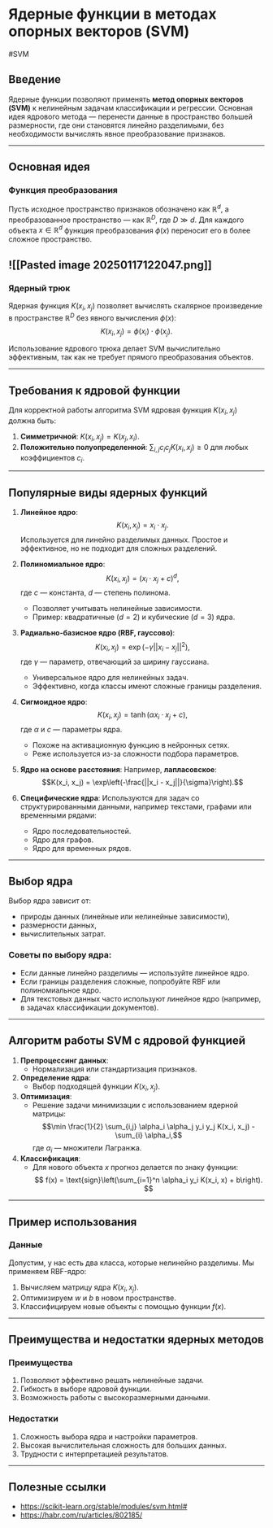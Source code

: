 # Ядерные функции в методах опорных векторов (SVM)
#SVM
## Введение
Ядерные функции позволяют применять **метод опорных векторов (SVM)** к нелинейным задачам классификации и регрессии. Основная идея ядрового метода — перенести данные в пространство большей размерности, где они становятся линейно разделимыми, без необходимости вычислять явное преобразование признаков.

---

## Основная идея

### Функция преобразования
Пусть исходное пространство признаков обозначено как $\mathbb{R}^d$, а преобразованное пространство — как $\mathbb{R}^D$, где $D \gg d$. Для каждого объекта $x \in \mathbb{R}^d$ функция преобразования $\phi(x)$ переносит его в более сложное пространство.

![[Pasted image 20250117122047.png]]
---

### Ядерный трюк
Ядерная функция $K(x_i, x_j)$ позволяет вычислять скалярное произведение в пространстве $\mathbb{R}^D$ без явного вычисления $\phi(x)$:
$$
K(x_i, x_j) = \phi(x_i) \cdot \phi(x_j).
$$

Использование ядрового трюка делает SVM вычислительно эффективным, так как не требует прямого преобразования объектов.

---

## Требования к ядровой функции
Для корректной работы алгоритма SVM ядровая функция $K(x_i, x_j)$ должна быть:
1. **Симметричной**: $K(x_i, x_j) = K(x_j, x_i)$.
2. **Положительно полуопределенной**: $\sum_{i,j} c_i c_j K(x_i, x_j) \geq 0$ для любых коэффициентов $c_i$.

---

## Популярные виды ядерных функций

1. **Линейное ядро**:
   $$K(x_i, x_j) = x_i \cdot x_j.$$
   Используется для линейно разделимых данных. Простое и эффективное, но не подходит для сложных разделений.

2. **Полиномиальное ядро**:
   $$K(x_i, x_j) = (x_i \cdot x_j + c)^d,$$
   где $c$ — константа, $d$ — степень полинома.
   - Позволяет учитывать нелинейные зависимости.
   - Пример: квадратичные ($d=2$) и кубические ($d=3$) ядра.

3. **Радиально-базисное ядро (RBF, гауссово)**:
   $$K(x_i, x_j) = \exp\left(-\gamma ||x_i - x_j||^2\right),$$
   где $\gamma$ — параметр, отвечающий за ширину гауссиана.
   - Универсальное ядро для нелинейных задач.
   - Эффективно, когда классы имеют сложные границы разделения.

4. **Сигмоидное ядро**:
   $$K(x_i, x_j) = \tanh(\alpha x_i \cdot x_j + c),$$
   где $\alpha$ и $c$ — параметры ядра.
   - Похоже на активационную функцию в нейронных сетях.
   - Реже используется из-за сложности подбора параметров.

5. **Ядро на основе расстояния**:
   Например, **лапласовское**:
   $$K(x_i, x_j) = \exp\left(-\frac{||x_i - x_j||}{\sigma}\right).$$

6. **Специфические ядра**:
   Используются для задач со структурированными данными, например текстами, графами или временными рядами:
   - Ядро последовательностей.
   - Ядро для графов.
   - Ядро для временных рядов.

---

## Выбор ядра
Выбор ядра зависит от:
- природы данных (линейные или нелинейные зависимости),
- размерности данных,
- вычислительных затрат.

### Советы по выбору ядра:
- Если данные линейно разделимы — используйте линейное ядро.
- Если границы разделения сложные, попробуйте RBF или полиномиальное ядро.
- Для текстовых данных часто используют линейное ядро (например, в задачах классификации документов).

---

## Алгоритм работы SVM с ядровой функцией
1. **Препроцессинг данных**:
   - Нормализация или стандартизация признаков.
2. **Определение ядра**:
   - Выбор подходящей функции $K(x_i, x_j)$.
3. **Оптимизация**:
   - Решение задачи минимизации с использованием ядерной матрицы:
     $$\min \frac{1}{2} \sum_{i,j} \alpha_i \alpha_j y_i y_j K(x_i, x_j) - \sum_{i} \alpha_i,$$
     где $\alpha_i$ — множители Лагранжа.
4. **Классификация**:
   - Для нового объекта $x$ прогноз делается по знаку функции:
     $$
     f(x) = \text{sign}\left(\sum_{i=1}^n \alpha_i y_i K(x_i, x) + b\right).
     $$

---

## Пример использования

### Данные
Допустим, у нас есть два класса, которые нелинейно разделимы. Мы применяем RBF-ядро:
1. Вычисляем матрицу ядра $K(x_i, x_j)$.
2. Оптимизируем $w$ и $b$ в новом пространстве.
3. Классифицируем новые объекты с помощью функции $f(x)$.

---

## Преимущества и недостатки ядерных методов

### Преимущества
1. Позволяют эффективно решать нелинейные задачи.
2. Гибкость в выборе ядровой функции.
3. Возможность работы с высокоразмерными данными.

### Недостатки
1. Сложность выбора ядра и настройки параметров.
2. Высокая вычислительная сложность для больших данных.
3. Трудности с интерпретацией результатов.

---

## Полезные ссылки
- https://scikit-learn.org/stable/modules/svm.html#
- https://habr.com/ru/articles/802185/
